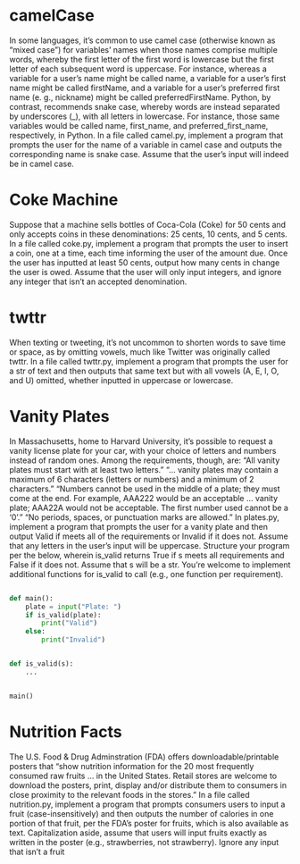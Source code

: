 # camelCase
In some languages, it’s common to use camel case (otherwise known as “mixed case”) for variables’ names when those names comprise multiple words, 
whereby the first letter of the first word is lowercase but the first letter of each subsequent word is uppercase. For instance, whereas a variable for 
a user’s name might be called name, a variable for a user’s first name might be called firstName, and a variable for a user’s preferred first name (e.
g., nickname) might be called preferredFirstName.
Python, by contrast, recommends snake case, whereby words are instead separated by underscores (_), with all letters in lowercase. For instance, those
 same variables would be called name, first_name, and preferred_first_name, respectively, in Python.
In a file called camel.py, implement a program that prompts the user for the name of a variable in camel case and outputs the corresponding name is
snake case. Assume that the user’s input will indeed be in camel case.

# Coke Machine
Suppose that a machine sells bottles of Coca-Cola (Coke) for 50 cents and only accepts coins in these denominations: 25 cents, 10 cents, and 5 cents.
In a file called coke.py, implement a program that prompts the user to insert a coin, one at a time, each time informing the user of the amount due.
Once the user has inputted at least 50 cents, output how many cents in change the user is owed. Assume that the user will only input integers, and 
ignore any integer that isn’t an accepted denomination.


# twttr
When texting or tweeting, it’s not uncommon to shorten words to save time or space, as by omitting vowels, much like Twitter was originally called
 twttr. In a file called twttr.py, implement a program that prompts the user for a str of text and then outputs that same text but with all vowels (A, 
 E, I, O, and U) omitted, whether inputted in uppercase or lowercase.


# Vanity Plates
In Massachusetts, home to Harvard University, it’s possible to request a vanity license plate for your car, with your choice of letters and numbers instead of random ones. Among the requirements, though, are:
“All vanity plates must start with at least two letters.”
“… vanity plates may contain a maximum of 6 characters (letters or numbers) and a minimum of 2 characters.”
“Numbers cannot be used in the middle of a plate; they must come at the end. For example, AAA222 would be an acceptable … vanity plate; AAA22A would not be acceptable. The first number used cannot be a ‘0’.”
“No periods, spaces, or punctuation marks are allowed.”
In plates.py, implement a program that prompts the user for a vanity plate and then output Valid if meets all of the requirements or Invalid if it does 
not. Assume that any letters in the user’s input will be uppercase. Structure your program per the below, wherein is_valid returns True if s meets all 
requirements and False if it does not. Assume that s will be a str. You’re welcome to implement additional functions for is_valid to call (e.g., one 
function per requirement).

```python

def main():
    plate = input("Plate: ")
    if is_valid(plate):
        print("Valid")
    else:
        print("Invalid")


def is_valid(s):
    ...


main()
```

# Nutrition Facts
The U.S. Food & Drug Adminstration (FDA) offers downloadable/printable posters that “show nutrition information for the 20 most frequently consumed raw 
fruits … in the United States. Retail stores are welcome to download the posters, print, display and/or distribute them to consumers in close proximity 
to the relevant foods in the stores.”
In a file called nutrition.py, implement a program that prompts consumers users to input a fruit (case-insensitively) and then outputs the number of 
calories in one portion of that fruit, per the FDA’s poster for fruits, which is also available as text. Capitalization aside, assume that users will 
input fruits exactly as written in the poster (e.g., strawberries, not strawberry). Ignore any input that isn’t a fruit
